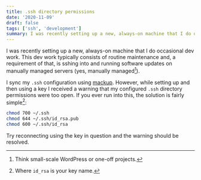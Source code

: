 ```yaml
---
title: .ssh directory permissions
date: '2020-11-09'
draft: false
tags: ['ssh', 'development']
summary: I was recently setting up a new, always-on machine that I do occasional dev work. This dev work typically consists of routine maintenance and, a requirement of that, is sshing into and running software updates on manually managed servers (yes, manually managed).
---
```


I was recently setting up a new, always-on machine that I do occasional dev work. This dev work typically consists of routine maintenance and, a requirement of that, is sshing into and running software updates on manually managed servers (yes, manually managed[^1]).<!-- excerpt -->

I sync my `.ssh` configuration using [mackup](https://github.com/lra/mackup). However, while setting up and then using a key I received a warning that my configured `.ssh` directory permissions were too open. If you ever run into this, the solution is fairly simple[^2]:

```bash
chmod 700 ~/.ssh
chmod 644 ~/.ssh/id_rsa.pub
chmod 600 ~/.ssh/id_rsa
```

Try reconnecting using the key in question and the warning should be resolved.

[^1]: Think small-scale WordPress or one-off projects.
[^2]: Where `id_rsa` is your key name.
